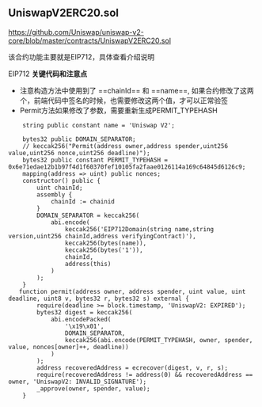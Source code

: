 ## UniswapV2ERC20.sol
https://github.com/Uniswap/uniswap-v2-core/blob/master/contracts/UniswapV2ERC20.sol

该合约功能主要就是EIP712，具体查看介绍说明

EIP712
**关键代码和注意点**
- 注意构造方法中使用到了 ==chainId== 和 ==name==, 如果合约修改了这两个，前端代码中签名的时候，也需要修改这两个值，才可以正常验签
- Permit方法如果修改了参数，需要重新生成PERMIT_TYPEHASH

```solidity
    string public constant name = 'Uniswap V2';

    bytes32 public DOMAIN_SEPARATOR;
    // keccak256("Permit(address owner,address spender,uint256 value,uint256 nonce,uint256 deadline)");
    bytes32 public constant PERMIT_TYPEHASH = 0x6e71edae12b1b97f4d1f60370fef10105fa2faae0126114a169c64845d6126c9;
    mapping(address => uint) public nonces;
    constructor() public {
        uint chainId;
        assembly {
            chainId := chainid
        }
        DOMAIN_SEPARATOR = keccak256(
            abi.encode(
                keccak256('EIP712Domain(string name,string version,uint256 chainId,address verifyingContract)'),
                keccak256(bytes(name)),
                keccak256(bytes('1')),
                chainId,
                address(this)
            )
        );
    }
   function permit(address owner, address spender, uint value, uint deadline, uint8 v, bytes32 r, bytes32 s) external {
        require(deadline >= block.timestamp, 'UniswapV2: EXPIRED');
        bytes32 digest = keccak256(
            abi.encodePacked(
                '\x19\x01',
                DOMAIN_SEPARATOR,
                keccak256(abi.encode(PERMIT_TYPEHASH, owner, spender, value, nonces[owner]++, deadline))
            )
        );
        address recoveredAddress = ecrecover(digest, v, r, s);
        require(recoveredAddress != address(0) && recoveredAddress == owner, 'UniswapV2: INVALID_SIGNATURE');
        _approve(owner, spender, value);
    }
```

